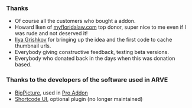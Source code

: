 
### Thanks ###

*   Of course all the customers who bought a addon.
*   Howard Iken of [myfloridalaw.com](https://www.myfloridalaw.com) top donor, super nice to me even if I was rude and not deserved it!
*   [Ilya Grishkov](https://www.ilyagrishkov.com) for bringing up the idea and the first code to cache thumbnail urls.
*   Everybody giving constructive feedback, testing beta versions.
*   Everybody who donated back in the days when this was donation based.

### Thanks to the developers of the software used in ARVE ###

*   [BigPicture](https://github.com/henrygd/bigpicture), used in [Pro Addon](https://nextgenthemes.com/plugins/arve-pro/)
*   [Shortcode UI](https://wordpress.org/plugins/shortcode-ui/), optional plugin (no longer maintained)
